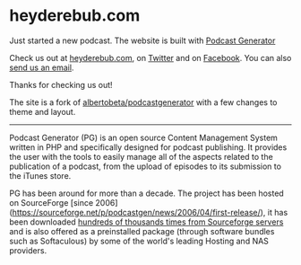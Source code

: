 # heyderebub.com

Just started a new podcast. The website is built with [Podcast Generator](http://podcastgenerator.net)

Check us out at [heyderebub.com](https://heyderebub.com), on [Twitter](https://twitter.com/heyderebub) and on [Facebook](https://facebook.com/heyderebub). You can also [send us an email](mailto:hello@heyderebub.com).

Thanks for checking us out!

The site is a fork of [albertobeta/podcastgenerator](https://github.com/albertobeta/PodcastGenerator) with a few changes to theme and layout. 


---

Podcast Generator (PG) is an open source Content Management System written in PHP 
and specifically designed for podcast publishing. It provides the user with the tools 
to easily manage all of the aspects related to the publication of a podcast, from 
the upload of episodes to its submission to the iTunes store.

PG has been around for more than a decade. The project has been hosted on SourceForge [since 2006] (https://sourceforge.net/p/podcastgen/news/2006/04/first-release/), it has been downloaded [hundreds of thousands
times from Sourceforge servers](https://sourceforge.net/projects/podcastgen/files/stats/timeline?dates=2006-03-28+to+2020-01-01) and is also offered as a preinstalled package (through software bundles such as Softaculous) 
by some of the world's leading Hosting and NAS providers.
